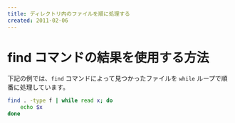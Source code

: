 ```yaml
---
title: ディレクトリ内のファイルを順に処理する
created: 2011-02-06
---
```


find コマンドの結果を使用する方法
====

下記の例では、`find` コマンドによって見つかったファイルを `while` ループで順番に処理しています。

```bash
find . -type f | while read x; do
    echo $x
done
```

